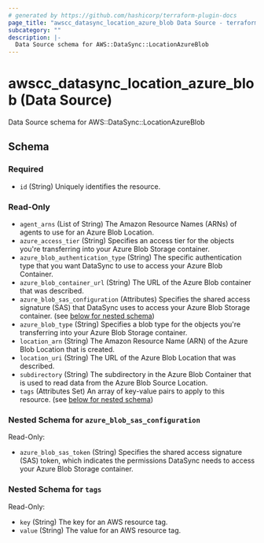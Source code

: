 ```yaml
---
# generated by https://github.com/hashicorp/terraform-plugin-docs
page_title: "awscc_datasync_location_azure_blob Data Source - terraform-provider-awscc"
subcategory: ""
description: |-
  Data Source schema for AWS::DataSync::LocationAzureBlob
---
```


# awscc_datasync_location_azure_blob (Data Source)

Data Source schema for AWS::DataSync::LocationAzureBlob



<!-- schema generated by tfplugindocs -->
## Schema

### Required

- `id` (String) Uniquely identifies the resource.

### Read-Only

- `agent_arns` (List of String) The Amazon Resource Names (ARNs) of agents to use for an Azure Blob Location.
- `azure_access_tier` (String) Specifies an access tier for the objects you're transferring into your Azure Blob Storage container.
- `azure_blob_authentication_type` (String) The specific authentication type that you want DataSync to use to access your Azure Blob Container.
- `azure_blob_container_url` (String) The URL of the Azure Blob container that was described.
- `azure_blob_sas_configuration` (Attributes) Specifies the shared access signature (SAS) that DataSync uses to access your Azure Blob Storage container. (see [below for nested schema](#nestedatt--azure_blob_sas_configuration))
- `azure_blob_type` (String) Specifies a blob type for the objects you're transferring into your Azure Blob Storage container.
- `location_arn` (String) The Amazon Resource Name (ARN) of the Azure Blob Location that is created.
- `location_uri` (String) The URL of the Azure Blob Location that was described.
- `subdirectory` (String) The subdirectory in the Azure Blob Container that is used to read data from the Azure Blob Source Location.
- `tags` (Attributes Set) An array of key-value pairs to apply to this resource. (see [below for nested schema](#nestedatt--tags))

<a id="nestedatt--azure_blob_sas_configuration"></a>
### Nested Schema for `azure_blob_sas_configuration`

Read-Only:

- `azure_blob_sas_token` (String) Specifies the shared access signature (SAS) token, which indicates the permissions DataSync needs to access your Azure Blob Storage container.


<a id="nestedatt--tags"></a>
### Nested Schema for `tags`

Read-Only:

- `key` (String) The key for an AWS resource tag.
- `value` (String) The value for an AWS resource tag.
